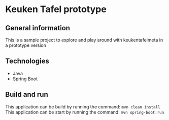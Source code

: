 # Keuken Tafel prototype

## General information
This is a sample project to explore and play around with keukentafelmeta in a prototype version

## Technologies
* Java
* Spring Boot

## Build and run
This application can be build by running the command: ```mvn clean install```<br>
This application can be start by running the command: ```mvn spring-boot:run```<br>
